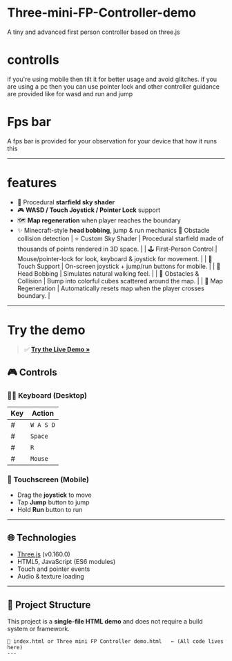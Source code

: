 # Three-mini-FP-Controller-demo
A tiny and advanced first person controller based on three.js
# controlls
if you're using mobile then tilt it for better usage and avoid glitches. if you are using a pc then you can use pointer lock and other controller guidance are provided like for wasd and run and jump
# Fps bar
A fps bar is provided for your observation for your device that how it runs this

---

# features
- 🚀 Procedural **starfield sky shader**
- 🎮 **WASD / Touch Joystick / Pointer Lock** support
- 🗺️ **Map regeneration** when player reaches the boundary
- ✨ Minecraft-style **head bobbing**, jump & run mechanics
🧊 Obstacle collision detection
| ⭐ Custom Sky Shader | Procedural starfield made of thousands of points rendered in 3D space. |
| 🕹️ First-Person Control | Mouse/pointer-lock for look, keyboard & joystick for movement. |
| 📱 Touch Support | On-screen joystick + jump/run buttons for mobile. |
| 🧠 Head Bobbing | Simulates natural walking feel. |
| 🧱 Obstacles & Collision | Bump into colorful cubes scattered around the map. |
| 🔁 Map Regeneration | Automatically resets map when the player crosses boundary. |
---

# Try the demo
> ✅ **[Try the Live Demo »](https://adkd99.github.io/Three-mini-FP-Controller-demo/)**

## 🎮 Controls

### 🧑‍💻 Keyboard (Desktop)
| Key | Action |
|-----|--------|
# | `W A S D` | Move |
# | `Space`   | Jump |
# | `R`       | Run |
# | `Mouse`   | Look (click to lock pointer) |

### 📱 Touchscreen (Mobile)
- Drag the **joystick** to move
- Tap **Jump** button to jump
- Hold **Run** button to run

---

## 🌐 Technologies

- [Three.js](https://threejs.org/) (v0.160.0)
- HTML5, JavaScript (ES6 modules)
- Touch and pointer events
- Audio & texture loading

---

## 📁 Project Structure

This project is a **single-file HTML demo** and does not require a build system or framework.

```
📄 index.html or Three mini FP Controller demo.html   ← (All code lives here)
---
